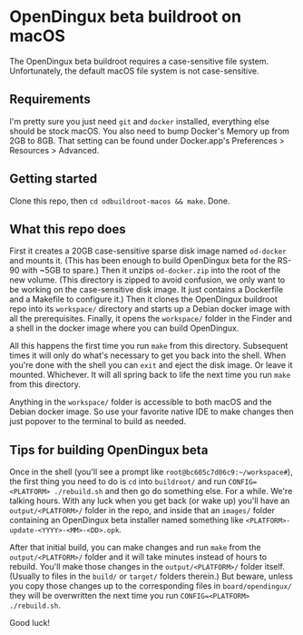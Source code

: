 # OpenDingux beta buildroot on macOS

The OpenDingux beta buildroot requires a case-sensitive file system. Unfortunately, the default macOS file system is not case-sensitive.

## Requirements

I'm pretty sure you just need `git` and `docker` installed, everything else should be stock macOS. You also need to bump Docker's Memory up from 2GB to 8GB. That setting can be found under Docker.app's Preferences > Resources > Advanced.

## Getting started

Clone this repo, then `cd odbuildroot-macos && make`. Done.

## What this repo does

First it creates a 20GB case-sensitive sparse disk image named `od-docker` and mounts it. (This has been enough to build OpenDingux beta for the RS-90 with ~5GB to spare.) Then it unzips `od-docker.zip` into the root of the new volume. (This directory is zipped to avoid confusion, we only want to be working on the case-sensitive disk image. It just contains a Dockerfile and a Makefile to configure it.) Then it clones the OpenDingux buildroot repo into its `workspace/` directory and starts up a Debian docker image with all the prerequisites. Finally, it opens the `workspace/` folder in the Finder and a shell in the docker image where you can build OpenDingux.

All this happens the first time you run `make` from this directory. Subsequent times it will only do what's necessary to get you back into the shell. When you're done with the shell you can `exit` and eject the disk image. Or leave it mounted. Whichever. It will all spring back to life the next time you run `make` from this directory.

Anything in the `workspace/` folder is accessible to both macOS and the Debian docker image. So use your favorite native IDE to make changes then just popover to the terminal to build as needed.

## Tips for building OpenDingux beta

Once in the shell (you'll see a prompt like `root@bc605c7d06c9:~/workspace#`), the first thing you need to do is `cd` into `buildroot/` and run `CONFIG=<PLATFORM> ./rebuild.sh` and then go do something else. For a while. We're talking hours. With any luck when you get back (or wake up) you'll have an `output/<PLATFORM>/` folder in the repo, and inside that an `images/` folder containing an OpenDingux beta installer named something like `<PLATFORM>-update-<YYYY>-<MM>-<DD>.opk`.

After that initial build, you can make changes and run `make` from the `output/<PLATFORM>/` folder and it will take minutes instead of hours to rebuild. You'll make those changes in the `output/<PLATFORM>/` folder itself. (Usually to files in the `build/` or `target/` folders therein.) But beware, unless you copy those changes up to the corresponding files in `board/opendingux/` they will be overwritten the next time you run `CONFIG=<PLATFORM> ./rebuild.sh`.

Good luck!